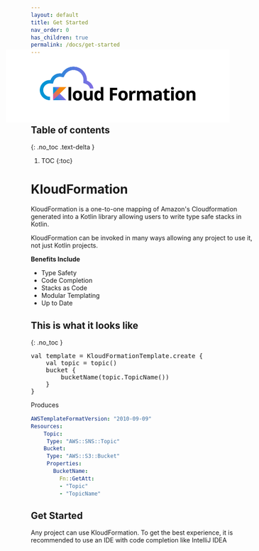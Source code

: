 ```yaml
---
layout: default
title: Get Started
nav_order: 0
has_children: true
permalink: /docs/get-started
---
```

<script src="https://unpkg.com/kotlin-playground@1" data-selector=".kotlin"></script>
<img style="margin: -2em; margin-left: -4em" src="../../kloud-formation-logo-white.png"/>

## Table of contents
{: .no_toc .text-delta }

1. TOC
{:toc}

# KloudFormation

KloudFormation is a one-to-one mapping of Amazon's Cloudformation generated into a Kotlin library allowing users to write type safe stacks in Kotlin.

KloudFormation can be invoked in many ways allowing any project to use it, not just Kotlin projects.

**Benefits Include**

 * Type Safety
 * Code Completion
 * Stacks as Code
 * Modular Templating
 * Up to Date

## This is what it looks like
{: .no_toc }

<pre class="kotlin" data-highlight-only>
val template = KloudFormationTemplate.create {
    val topic = topic()
    bucket {
        bucketName(topic.TopicName())
    }
}
</pre>

Produces

```yaml
AWSTemplateFormatVersion: "2010-09-09"
Resources:
    Topic:
     Type: "AWS::SNS::Topic"
    Bucket:
     Type: "AWS::S3::Bucket"
     Properties:
       BucketName:
         Fn::GetAtt:
         - "Topic"
         - "TopicName"
```

## Get Started

Any project can use KloudFormation. To get the best experience, it is recommended to use an IDE with code completion like IntelliJ IDEA